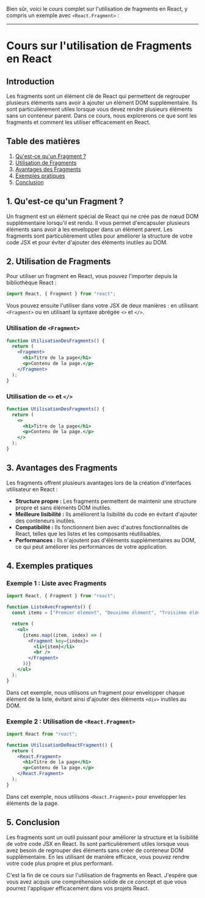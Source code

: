 Bien sûr, voici le cours complet sur l'utilisation de fragments en React, y compris un exemple avec `<React.Fragment>` :

---

# Cours sur l'utilisation de Fragments en React

## Introduction

Les fragments sont un élément clé de React qui permettent de regrouper plusieurs éléments sans avoir à ajouter un élément DOM supplémentaire. Ils sont particulièrement utiles lorsque vous devez rendre plusieurs éléments sans un conteneur parent. Dans ce cours, nous explorerons ce que sont les fragments et comment les utiliser efficacement en React.

## Table des matières

1. [Qu'est-ce qu'un Fragment ?](#qu-est-ce-qu-un-fragment)
2. [Utilisation de Fragments](#utilisation-de-fragments)
3. [Avantages des Fragments](#avantages-des-fragments)
4. [Exemples pratiques](#exemples-pratiques)
5. [Conclusion](#conclusion)

## 1. Qu'est-ce qu'un Fragment ?

Un fragment est un élément spécial de React qui ne crée pas de nœud DOM supplémentaire lorsqu'il est rendu. Il vous permet d'encapsuler plusieurs éléments sans avoir à les envelopper dans un élément parent. Les fragments sont particulièrement utiles pour améliorer la structure de votre code JSX et pour éviter d'ajouter des éléments inutiles au DOM.

## 2. Utilisation de Fragments

Pour utiliser un fragment en React, vous pouvez l'importer depuis la bibliothèque React :

```jsx
import React, { Fragment } from "react";
```

Vous pouvez ensuite l'utiliser dans votre JSX de deux manières : en utilisant `<Fragment>` ou en utilisant la syntaxe abrégée `<>` et `</>`.

### Utilisation de `<Fragment>`

```jsx
function UtilisationDesFragments() {
  return (
    <Fragment>
      <h1>Titre de la page</h1>
      <p>Contenu de la page.</p>
    </Fragment>
  );
}
```

### Utilisation de `<>` et `</>`

```jsx
function UtilisationDesFragments() {
  return (
    <>
      <h1>Titre de la page</h1>
      <p>Contenu de la page.</p>
    </>
  );
}
```

## 3. Avantages des Fragments

Les fragments offrent plusieurs avantages lors de la création d'interfaces utilisateur en React :

- **Structure propre :** Les fragments permettent de maintenir une structure propre et sans éléments DOM inutiles.
- **Meilleure lisibilité :** Ils améliorent la lisibilité du code en évitant d'ajouter des conteneurs inutiles.
- **Compatibilité :** Ils fonctionnent bien avec d'autres fonctionnalités de React, telles que les listes et les composants réutilisables.
- **Performances :** Ils n'ajoutent pas d'éléments supplémentaires au DOM, ce qui peut améliorer les performances de votre application.

## 4. Exemples pratiques

### Exemple 1 : Liste avec Fragments

```jsx
import React, { Fragment } from "react";

function ListeAvecFragments() {
  const items = ["Premier élément", "Deuxième élément", "Troisième élément"];

  return (
    <ul>
      {items.map((item, index) => (
        <Fragment key={index}>
          <li>{item}</li>
          <br />
        </Fragment>
      ))}
    </ul>
  );
}
```

Dans cet exemple, nous utilisons un fragment pour envelopper chaque élément de la liste, évitant ainsi d'ajouter des éléments `<div>` inutiles au DOM.

### Exemple 2 : Utilisation de `<React.Fragment>`

```jsx
import React from "react";

function UtilisationDeReactFragment() {
  return (
    <React.Fragment>
      <h1>Titre de la page</h1>
      <p>Contenu de la page.</p>
    </React.Fragment>
  );
}
```

Dans cet exemple, nous utilisons `<React.Fragment>` pour envelopper les éléments de la page.

## 5. Conclusion

Les fragments sont un outil puissant pour améliorer la structure et la lisibilité de votre code JSX en React. Ils sont particulièrement utiles lorsque vous avez besoin de regrouper des éléments sans créer de conteneur DOM supplémentaire. En les utilisant de manière efficace, vous pouvez rendre votre code plus propre et plus performant.

C'est la fin de ce cours sur l'utilisation de fragments en React. J'espère que vous avez acquis une compréhension solide de ce concept et que vous pourrez l'appliquer efficacement dans vos projets React.

